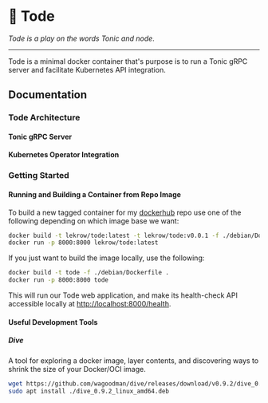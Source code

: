 # :frog: Tode

_Tode is a play on the words Tonic and node_.

---
Tode is a minimal docker container that's purpose is to run a Tonic gRPC server and facilitate Kubernetes API integration.

## Documentation

### Tode Architecture

#### Tonic gRPC Server

#### Kubernetes Operator Integration

### Getting Started

#### Running and Building a Container from Repo Image

To build a new tagged container for my [dockerhub](https://hub.docker.com/) repo use one of the following depending on which image base we want:

```sh
docker build -t lekrow/tode:latest -t lekrow/tode:v0.0.1 -f ./debian/Dockerfile .
docker run -p 8000:8000 lekrow/tode:latest
```

If you just want to build the image locally, use the following:

```sh
docker build -t tode -f ./debian/Dockerfile .
docker run -p 8000:8000 tode
```

This will run our Tode web application, and make its health-check API accessible locally at <http://localhost:8000/health>.

#### Useful Development Tools

##### Dive

A tool for exploring a docker image, layer contents, and discovering ways to shrink the size of your Docker/OCI image.

```sh
wget https://github.com/wagoodman/dive/releases/download/v0.9.2/dive_0.9.2_linux_amd64.deb
sudo apt install ./dive_0.9.2_linux_amd64.deb
```

